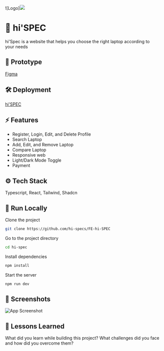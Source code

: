 ![Logo]<img src="https://github.com/hi-specs/BE-hi-SPEC/assets/50069221/1924bbf3-791d-463a-89ec-0705f6f9960b">

# 🚀 hi'SPEC

hi'Spec is a website that helps you choose the right laptop according to your needs

## 🎨 Prototype

[Figma](https://www.figma.com/file/rUcDe4ifIc4HC9ezq7H50k/hi'SPEC?type=design&node-id=0-1&mode=design&t=S1JJZqGRfRZ48JSZ-0)

## 🛠 Deployment

[hi'SPEC](hi-spec.vercel.app)

## ⚡️ Features

- Register, Login, Edit, and Delete Profile
- Search Laptop
- Add, Edit, and Remove Laptop
- Compare Laptop
- Responsive web
- Light/Dark Mode Toggle
- Payment

## ⚙️ Tech Stack

Typescript, React, Tailwind, Shadcn

## 🏃 Run Locally

Clone the project

```bash
git clone https://github.com/hi-specs/FE-hi-SPEC
```

Go to the project directory

```bash
cd hi-spec
```

Install dependencies

```bash
npm install
```

Start the server

```bash
npm run dev
```

## 💾 Screenshots

![App Screenshot](https://doc-0c-c0-docs.googleusercontent.com/docs/securesc/s5hi1dh70uur7vkme6i39q8tr0hn1srs/pf0o1bkgtkisrkpb5598moj0aj7l0id2/1703144325000/00106957336653674031/00106957336653674031/1aAqaN9vzgTJCDnBrdShTeoAlVrYr-diH?e=view&ax=AEqgLxkD-9aLHvg95X1CGTGfzHEa6YosTmc2Kly1OLMBBdvfv_wQTqn3woc0qScmHRUlhScGAJYBqRy4Z-uyl_tDExfbka3oybVmTurs3DhCD-DrAT-wIaYqYB8gXmqmuTzWiotA4cM8sFLBcyrPx7ecwtETiqsqKZvYbBg1OGmZMP1DdjoKq2WvlRPT71O0y2cNjg24DQRQXBnO65NQY6K9DLjd7dhExVo13J1d7McoHoBwDUWdQXHAksYIbniMjqjkNkGY_28mtFKCRN5-Iq2EZgMxmb_L15kPYEwT4cJ_ibW0LnSumhbzRZBbOIwi26fV3m0e2afdrUlUW8366mAhYaCyQncOhqRhhm0vPtXK3f0bFRRH_t_E77l7bHsLgU_qUgTsiXJXCb0nxgyY3J36ANBcfCEm8CqpG2DSzAJmKL0ezbNAetPff9sc6hU8_XBKo57Mr9jBoFK0xeHMT-rcYBvJAoCvxmZzL6bez958zynLIXsSFQ2eTHgLR_Tvg6FJs6vw-QoJPXunQVSaEHxyaX4dmfplrGU4RjIGgukOEizBnDn4pkC4IeVbHocOi57NZvOOWQ609fS9nSmWufewMvbc1zhMXpS1u7OK7au9hCyT_DI795MdoGjXx7dVQQIa8KUHHCUiB1RCAA7c_Hd6s_a3o96u0PNf75dAHiA3tUzIJssf1r_rzFogR-0KKAxygqYHY06hJb1qS1w3y_rRbZpdgQIVUunXaymbRzHf-cJHElkQTWsHPStMSTjKItBWo2AWGVb2fySY7BPGvkGHpMyOXkxvr2Q2cnHWKgbxjuDS8nwJlIX3alPU6BwMw-PgAhQmuGpam8bsNf6OdeRLGplirAvLbPcrKeVswOG_3dw&uuid=9a10736c-9524-4cfb-8000-0d6e1631a73f&authuser=0&nonce=utu95t98bhtho&user=00106957336653674031&hash=on7hvperi09c7etqn6j6ogtpi4bthjtr)

## 🧠 Lessons Learned

What did you learn while building this project? What challenges did you face and how did you overcome them?
